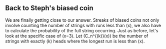 ## Back to Steph's biased coin

We are finally getting close to our answer.  Streaks of biased coins not only involve counting the number of strings with runs less than \(x\), we also have to calculate the probability of the full string occurring.  Just as before, let's look at the specific case of \(x=3\).  Let \(C_n^{(k)}(x)\) be the number of strings with exactly \(k\) heads where the longest run is less than \(x\).